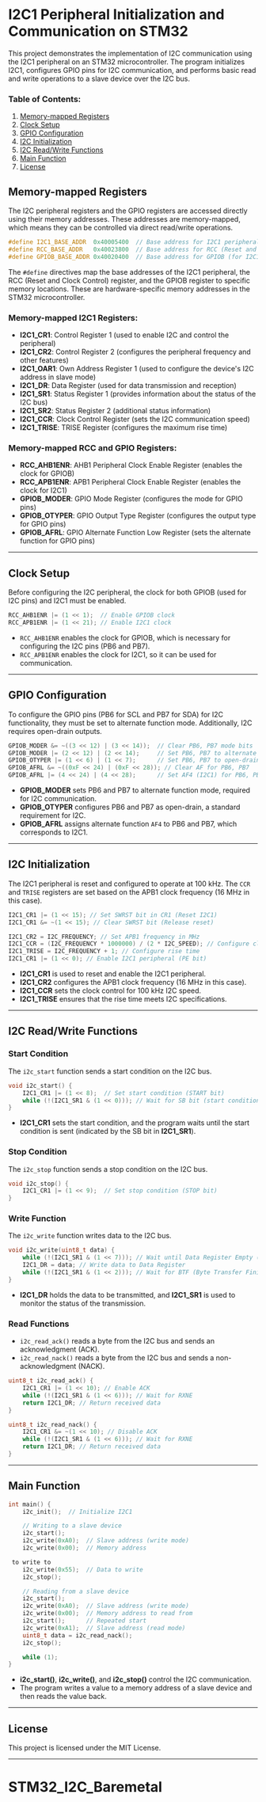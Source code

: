 # I2C1 Peripheral Initialization and Communication on STM32

This project demonstrates the implementation of I2C communication using the I2C1 peripheral on an STM32 microcontroller. The program initializes I2C1, configures GPIO pins for I2C communication, and performs basic read and write operations to a slave device over the I2C bus.

### Table of Contents:
1. [Memory-mapped Registers](#memory-mapped-registers)
2. [Clock Setup](#clock-setup)
3. [GPIO Configuration](#gpio-configuration)
4. [I2C Initialization](#i2c-initialization)
5. [I2C Read/Write Functions](#i2c-readwrite-functions)
6. [Main Function](#main-function)
7. [License](#license)

## Memory-mapped Registers

The I2C peripheral registers and the GPIO registers are accessed directly using their memory addresses. These addresses are memory-mapped, which means they can be controlled via direct read/write operations.

```c
#define I2C1_BASE_ADDR  0x40005400  // Base address for I2C1 peripheral
#define RCC_BASE_ADDR   0x40023800  // Base address for RCC (Reset and Clock Control)
#define GPIOB_BASE_ADDR 0x40020400  // Base address for GPIOB (for I2C1 pins PB6 and PB7)
```

The `#define` directives map the base addresses of the I2C1 peripheral, the RCC (Reset and Clock Control) register, and the GPIOB register to specific memory locations. These are hardware-specific memory addresses in the STM32 microcontroller.

### Memory-mapped I2C1 Registers:
- **I2C1_CR1**: Control Register 1 (used to enable I2C and control the peripheral)
- **I2C1_CR2**: Control Register 2 (configures the peripheral frequency and other features)
- **I2C1_OAR1**: Own Address Register 1 (used to configure the device's I2C address in slave mode)
- **I2C1_DR**: Data Register (used for data transmission and reception)
- **I2C1_SR1**: Status Register 1 (provides information about the status of the I2C bus)
- **I2C1_SR2**: Status Register 2 (additional status information)
- **I2C1_CCR**: Clock Control Register (sets the I2C communication speed)
- **I2C1_TRISE**: TRISE Register (configures the maximum rise time)

### Memory-mapped RCC and GPIO Registers:
- **RCC_AHB1ENR**: AHB1 Peripheral Clock Enable Register (enables the clock for GPIOB)
- **RCC_APB1ENR**: APB1 Peripheral Clock Enable Register (enables the clock for I2C1)
- **GPIOB_MODER**: GPIO Mode Register (configures the mode for GPIO pins)
- **GPIOB_OTYPER**: GPIO Output Type Register (configures the output type for GPIO pins)
- **GPIOB_AFRL**: GPIO Alternate Function Low Register (sets the alternate function for GPIO pins)

---

## Clock Setup

Before configuring the I2C peripheral, the clock for both GPIOB (used for I2C pins) and I2C1 must be enabled.

```c
RCC_AHB1ENR |= (1 << 1);  // Enable GPIOB clock
RCC_APB1ENR |= (1 << 21); // Enable I2C1 clock
```
- `RCC_AHB1ENR` enables the clock for GPIOB, which is necessary for configuring the I2C pins (PB6 and PB7).
- `RCC_APB1ENR` enables the clock for I2C1, so it can be used for communication.

---

## GPIO Configuration

To configure the GPIO pins (PB6 for SCL and PB7 for SDA) for I2C functionality, they must be set to alternate function mode. Additionally, I2C requires open-drain outputs.

```c
GPIOB_MODER &= ~((3 << 12) | (3 << 14));  // Clear PB6, PB7 mode bits
GPIOB_MODER |= (2 << 12) | (2 << 14);     // Set PB6, PB7 to alternate function mode
GPIOB_OTYPER |= (1 << 6) | (1 << 7);      // Set PB6, PB7 to open-drain mode
GPIOB_AFRL &= ~((0xF << 24) | (0xF << 28)); // Clear AF for PB6, PB7
GPIOB_AFRL |= (4 << 24) | (4 << 28);      // Set AF4 (I2C1) for PB6, PB7
```
- **GPIOB_MODER** sets PB6 and PB7 to alternate function mode, required for I2C communication.
- **GPIOB_OTYPER** configures PB6 and PB7 as open-drain, a standard requirement for I2C.
- **GPIOB_AFRL** assigns alternate function `AF4` to PB6 and PB7, which corresponds to I2C1.

---

## I2C Initialization

The I2C1 peripheral is reset and configured to operate at 100 kHz. The `CCR` and `TRISE` registers are set based on the APB1 clock frequency (16 MHz in this case).

```c
I2C1_CR1 |= (1 << 15); // Set SWRST bit in CR1 (Reset I2C1)
I2C1_CR1 &= ~(1 << 15); // Clear SWRST bit (Release reset)

I2C1_CR2 = I2C_FREQUENCY; // Set APB1 frequency in MHz
I2C1_CCR = (I2C_FREQUENCY * 1000000) / (2 * I2C_SPEED); // Configure clock control
I2C1_TRISE = I2C_FREQUENCY + 1; // Configure rise time
I2C1_CR1 |= (1 << 0); // Enable I2C1 peripheral (PE bit)
```
- **I2C1_CR1** is used to reset and enable the I2C1 peripheral.
- **I2C1_CR2** configures the APB1 clock frequency (16 MHz in this case).
- **I2C1_CCR** sets the clock control for 100 kHz I2C speed.
- **I2C1_TRISE** ensures that the rise time meets I2C specifications.

---

## I2C Read/Write Functions

### Start Condition
The `i2c_start` function sends a start condition on the I2C bus.

```c
void i2c_start() {
    I2C1_CR1 |= (1 << 8);  // Set start condition (START bit)
    while (!(I2C1_SR1 & (1 << 0))); // Wait for SB bit (start condition generated)
}
```
- **I2C1_CR1** sets the start condition, and the program waits until the start condition is sent (indicated by the SB bit in **I2C1_SR1**).

### Stop Condition
The `i2c_stop` function sends a stop condition on the I2C bus.

```c
void i2c_stop() {
    I2C1_CR1 |= (1 << 9);  // Set stop condition (STOP bit)
}
```

### Write Function
The `i2c_write` function writes data to the I2C bus.

```c
void i2c_write(uint8_t data) {
    while (!(I2C1_SR1 & (1 << 7))); // Wait until Data Register Empty (TXE)
    I2C1_DR = data; // Write data to Data Register
    while (!(I2C1_SR1 & (1 << 2))); // Wait for BTF (Byte Transfer Finished)
}
```
- **I2C1_DR** holds the data to be transmitted, and **I2C1_SR1** is used to monitor the status of the transmission.

### Read Functions
- `i2c_read_ack()` reads a byte from the I2C bus and sends an acknowledgment (ACK).
- `i2c_read_nack()` reads a byte from the I2C bus and sends a non-acknowledgment (NACK).

```c
uint8_t i2c_read_ack() {
    I2C1_CR1 |= (1 << 10); // Enable ACK
    while (!(I2C1_SR1 & (1 << 6))); // Wait for RXNE
    return I2C1_DR; // Return received data
}

uint8_t i2c_read_nack() {
    I2C1_CR1 &= ~(1 << 10); // Disable ACK
    while (!(I2C1_SR1 & (1 << 6))); // Wait for RXNE
    return I2C1_DR; // Return received data
}
```

---

## Main Function

```c
int main() {
    i2c_init();  // Initialize I2C1

    // Writing to a slave device
    i2c_start();
    i2c_write(0xA0);  // Slave address (write mode)
    i2c_write(0x00);  // Memory address

 to write to
    i2c_write(0x55);  // Data to write
    i2c_stop();

    // Reading from a slave device
    i2c_start();
    i2c_write(0xA0);  // Slave address (write mode)
    i2c_write(0x00);  // Memory address to read from
    i2c_start();      // Repeated start
    i2c_write(0xA1);  // Slave address (read mode)
    uint8_t data = i2c_read_nack();
    i2c_stop();

    while (1);
}
```
- **i2c_start()**, **i2c_write()**, and **i2c_stop()** control the I2C communication.
- The program writes a value to a memory address of a slave device and then reads the value back.

---

## License

This project is licensed under the MIT License.

---
# STM32_I2C_Baremetal
